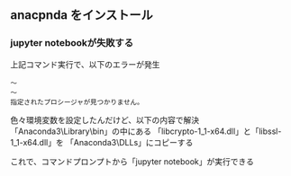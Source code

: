 ## anacpnda をインストール
### jupyter notebookが失敗する
上記コマンド実行で、以下のエラーが発生
``` code
～
～
指定されたプロシージャが見つかりません。
```
色々環境変数を設定したんだけど、以下の内容で解決  
「Anaconda3\Library\bin」の中にある
「libcrypto-1_1-x64.dll」と「libssl-1_1-x64.dll」を
「Anaconda3\DLLs」にコピーする

これで、コマンドプロンプトから「jupyter notebook」が実行できる

